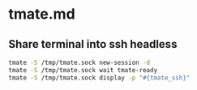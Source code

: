 # tmate.md
## Share terminal into ssh headless
```bash
tmate -S /tmp/tmate.sock new-session -d
tmate -S /tmp/tmate.sock wait tmate-ready
tmate -S /tmp/tmate.sock display -p "#{tmate_ssh}"
```
